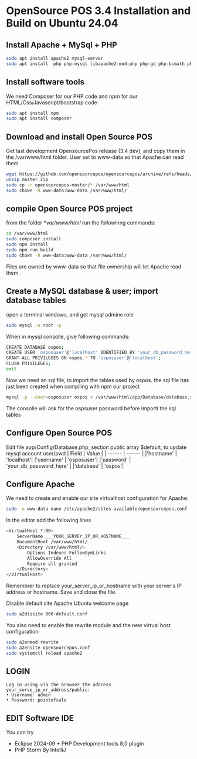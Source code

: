 # OpenSource POS 3.4 Installation and Build on Ubuntu 24.04

## Install Apache + MySql + PHP
```sh
sudo apt install apache2 mysql-server 
sudo apt install  php php-mysql libapache2-mod-php php-gd php-bcmath php-intl php-mbstring  php-curl  php-xml
```

## Install software **tools**
We need Composer for our PHP code and npm for our HTML/Css/Javascript/bootstrap code
```sh
sudo apt install npm
sudo apt install composer
```



## Download and install Open Source POS
Get last development OpensourcePos release (3.4 dev), and copy them in the /var/www/html folder.
User set to www-data so that Apache can read them.

```sh
wget https://github.com/opensourcepos/opensourcepos/archive/refs/heads/master.zip
unzip master.zip
sudo cp -r opensourcepos-master/* /var/www/html
sudo chown -R www-data:www-data /var/www/html/
```

## compile Open Source POS project
from  the folder **var/www/html*  run the followinng  commands:
```sh
cd /var/www/html
sudo composer install
sudo npm install
sudo npm run build
sudo chown -R www-data:www-data /var/www/html/

```
Files are owned by  www-data so that file ownership will let Apache read them.

## Create a MySQL database & user; import database tables 
open a terminal windows, and get mysql admine role
```sh 
sudo mysql -u root -p
```
When in mysql consolle, give following commands:
```sh
CREATE DATABASE ospos;
CREATE USER 'osposuser'@'localhost' IDENTIFIED BY 'your_db_password_here';
GRANT ALL PRIVILEGES ON ospos.* TO 'osposuser'@'localhost';
FLUSH PRIVILEGES;
exit
```
Now we need an sql file, to import the tables used by ospos. 
the sql file has just been created when compiling with npm our project 
```sh
mysql -p --user=osposuser ospos < /var/www/html/app/Database/database.sql
```
The consolle will ask for the ospsuser password before importi the sql tables
## Configure Open Source POS
Edit file app/Config/Database.php, section public array $default,  to update mysql account user/pwd 
| Field | Value |
| ------ | ------ |
|'hostname' |  'localhost'|
|'username' | 'osposuser'|
|'password' | 'your_db_password_here' |
|'database' | 'ospos'|

## Configure Apache
We need to create and enable our site virtualhost configuration for Apache:
```sh
sudo -u www-data nano /etc/apache2/sites-available/opensourcepos.conf
```
In the editor add the following lines
```sh
<VirtualHost *:80>
    ServerName ___YOUR_SERVEr_IP_OR_HOSTNAME___
    DocumentRoot /var/www/html/
    <Directory /var/www/html/>
        Options Indexes FollowSymLinks
        AllowOverride All
        Require all granted
    </Directory>
</VirtualHost>
```
Remembrer to replace your_server_ip_or_hostname with your server's IP address or hostname. Save and close the file.

Disable default site Apache Ubuntu welcome page
```sh
sudo a2dissite 000-default.conf
```

You also need to enable the rewrite module and the new virtual host configuration:
```sh
sudo a2enmod rewrite
sudo a2ensite opensourcepos.conf
sudo systemctl reload apache2
```

## LOGIN
    Log in using via the browser the address your_serve_ip_or_address/public:
    • Username: admin 
    • Password: pointofsale 
    
    
## EDIT Software IDE
You can try
- Eclipse 2024-09 + PHP Development tools 8,0 plugin 
- PHP Storm By IntelliJ

